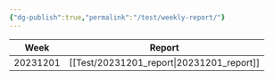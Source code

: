 ```yaml
---
{"dg-publish":true,"permalink":"/test/weekly-report/"}
---
```




| Week | Report |
| ---- | ---- |
|  20231201  | [[Test/20231201_report\|20231201_report]]      |